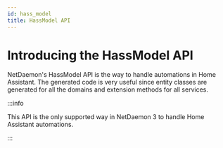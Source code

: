 ```yaml
---
id: hass_model
title: HassModel API
---
```


# Introducing the HassModel API

NetDaemon's HassModel API is the way to handle automations in Home Assistant. The generated code is very useful since entity classes are generated for all the domains and extension methods for all services.

:::info

This API is the only supported way in NetDaemon 3 to handle Home Assistant automations.

:::
